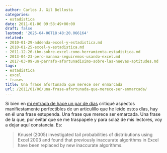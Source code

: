 ```yaml
---
author: Carlos J. Gil Bellosta
categories:
- estadística
date: 2011-01-06 09:58:49+00:00
draft: false
lastmod: '2025-04-06T18:48:20.066164'
related:
- 2010-01-29-addenda-excel-y-estadistica.md
- 2010-01-25-excel-y-estadistica.md
- 2011-12-26-ibm-sobre-excel-como-herramienta-estadistica.md
- 2013-04-23-pero-manana-seguiremos-usando-excel.md
- 2017-03-09-un-parrafo-afortunadisimo-sobre-las-nuevas-aptitudes.md
tags:
- estadística
- excel
- frases
title: Una frase afortunada que merece ser enmarcada
url: /2011/01/06/una-frase-afortunada-que-merece-ser-enmarcada/
---
```


Si bien en [mi entrada de hace un par de días](https://datanalytics.com/2011/01/05/1139/) critiqué aspectos manifiestamente perfectibles de un articulillo que he leído estos días, hay en él una frase estupenda. Una frase que merece ser emarcada. Una frase de la que, por evitar que se me traspapele y para solaz de mis lectores, voy a dejar aquí constancia. Es:


>Knusel (2005) investigated tail probabilities of distributions using Excel 2003 and found that previously inaccurate algorithms in Excel have been replaced by new inaccurate algorithms.